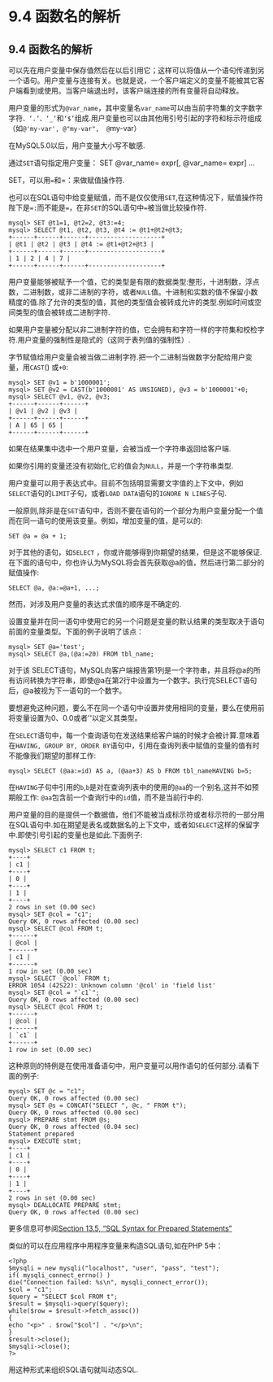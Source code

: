 # 9.4 函数名的解析

## 9.4 函数名的解析

可以先在用户变量中保存值然后在以后引用它；这样可以将值从一个语句传递到另一个语句。用户变量与连接有关。也就是说，一个客户端定义的变量不能被其它客户端看到或使用。当客户端退出时，该客户端连接的所有变量将自动释放。

用户变量的形式为`@var_name`，其中变量名`var_name`可以由当前字符集的文字数字字符`、‘.’、‘_’`和`‘$’`组成.用户变量也可以由其他用引号引起的字符和标示符组成（如`@'my-var', @"my-var",  @`my-var）

在MySQL5.0以后，用户变量大小写不敏感.

通过`SET`语句指定用户变量：
	SET @var_name= expr[, @var_name= expr] ...

SET，可以用`=`和=：来做赋值操作符.

也可以在SQL语句中给变量赋值，而不是仅仅使用`SET`,在这种情况下，赋值操作符陛下是`=:`而不能是`=`，在非`SET`的SQL语句中`=`被当做比较操作符.

	mysql> SET @t1=1, @t2=2, @t3:=4;
	mysql> SELECT @t1, @t2, @t3, @t4 := @t1+@t2+@t3;
	+------+------+------+--------------------+
	| @t1 | @t2 | @t3 | @t4 := @t1+@t2+@t3 |
	+------+------+------+--------------------+
	| 1 | 2 | 4 | 7 | 
	+------+------+------+--------------------+

用户变量能够被赋予一个值，它的类型是有限的数据类型:整形，十进制数，浮点数，二进制数，或非二进制的字符，或者`NULL`值。十进制和实数的值不保留小数精度的值.除了允许的类型的值，其他的类型值会被转成允许的类型.例如时间或空间类型的值会被转成二进制字符.

如果用户变量被分配以非二进制字符的值，它会拥有和字符一样的字符集和校检字符.用户变量的强制性是隐式的（这同于表列值的强制性）.

字节赋值给用户变量会被当做二进制字符.把一个二进制当做数字分配给用户变量，用`CAST`() 或`+0`:

	mysql> SET @v1 = b'1000001';
	mysql> SET @v2 = CAST(b'1000001' AS UNSIGNED), @v3 = b'1000001'+0;
	mysql> SELECT @v1, @v2, @v3;
	+------+------+------+
	| @v1 | @v2 | @v3 |
	+------+------+------+
	| A | 65 | 65 |
	+------+------+------+

如果在结果集中选中一个用户变量，会被当成一个字符串返回给客户端.

如果你引用的变量还没有初始化,它的值会为`NULL`，并是一个字符串类型.

用户变量可以用于表达式中。目前不包括明显需要文字值的上下文中，例如`SELECT`语句的`LIMIT`子句，或者`LOAD DATA`语句的`IGNORE N LINES`子句.

一般原则,除非是在`SET`语句中，否则不要在语句的一个部分为用户变量分配一个值而在同一语句的使用该变量。例如，增加变量的值，是可以的:

	SET @a = @a + 1;

对于其他的语句，如`SELECT`	，你或许能够得到你期望的结果，但是这不能够保证.在下面的语句中，你也许认为MySQL将会首先获取@a的值，然后进行第二部分的赋值操作:

	SELECT @a, @a:=@a+1, ...;

然而，对涉及用户变量的表达式求值的顺序是不确定的.

设置变量并在同一语句中使用它的另一个问题是变量的默认结果的类型取决于语句前面的变量类型。下面的例子说明了该点：

	mysql> SET @a='test';
	mysql> SELECT @a,(@a:=20) FROM tbl_name;


对于该 SELECT语句，MySQL向客户端报告第1列是一个字符串，并且将@a的所有访问转换为字符串，即使@a在第2行中设置为一个数字。执行完SELECT语句后，@a被视为下一语句的一个数字。

要想避免这种问题，要么不在同一个语句中设置并使用相同的变量，要么在使用前将变量设置为0、0.0或者''以定义其类型。

在`SELECT`语句中，每一个查询语句在发送结果给客户端的时候才会被计算.意味着在`HAVING, GROUP BY, ORDER BY`语句中，引用在查询列表中赋值的变量的值有时不能像我们期望的那样工作:

	mysql> SELECT (@aa:=id) AS a, (@aa+3) AS b FROM tbl_nameHAVING b=5;

在`HAVING`子句中引用的`b`,`b`是对在查询列表中的使用的`@aa`的一个别名,这并不如预期般工作:
`@aa`包含前一个查询行中的`id`值，而不是当前行中的.

用户变量的目的是提供一个数据值，他们不能被当成标示符或者标示符的一部分用在SQL语句中.如在期望是表名或数据名的上下文中，或者如`SELECT`这样的保留字中.即使引号引起的变量也是如此.下面例子:

	mysql> SELECT c1 FROM t;
	+----+
	| c1 |
	+----+
	| 0 |
	+----+
	| 1 |
	+----+
	2 rows in set (0.00 sec)
	mysql> SET @col = "c1";
	Query OK, 0 rows affected (0.00 sec)
	mysql> SELECT @col FROM t;
	+------+
	| @col |
	+------+
	| c1 |
	+------+
	1 row in set (0.00 sec)
	mysql> SELECT `@col` FROM t;
	ERROR 1054 (42S22): Unknown column '@col' in 'field list'
	mysql> SET @col = "`c1`";
	Query OK, 0 rows affected (0.00 sec)
	mysql> SELECT @col FROM t;
	+------+
	| @col |
	+------+
	| `c1` |
	+------+
	1 row in set (0.00 sec)

这种原则的特例是在使用准备语句中，用户变量可以用作语句的任何部分.请看下面的例子:

	mysql> SET @c = "c1";
	Query OK, 0 rows affected (0.00 sec)
	mysql> SET @s = CONCAT("SELECT ", @c, " FROM t");
	Query OK, 0 rows affected (0.00 sec)
	mysql> PREPARE stmt FROM @s;
	Query OK, 0 rows affected (0.04 sec)
	Statement prepared
	mysql> EXECUTE stmt;
	+----+
	| c1 |
	+----+
	| 0 |
	+----+
	| 1 |
	+----+
	2 rows in set (0.00 sec)
	mysql> DEALLOCATE PREPARE stmt;
	Query OK, 0 rows affected (0.00 sec)

更多信息可参阅[Section 13.5, “SQL Syntax for Prepared Statements”]()

类似的可以在应用程序中用程序变量来构造SQL语句,如在PHP 5中：

	<?php
	$mysqli = new mysqli("localhost", "user", "pass", "test");
	if( mysqli_connect_errno() )
	die("Connection failed: %s\n", mysqli_connect_error());
	$col = "c1";
	$query = "SELECT $col FROM t";
	$result = $mysqli->query($query);
	while($row = $result->fetch_assoc())
	{
	echo "<p>" . $row["$col"] . "</p>\n";
	}
	$result->close();
	$mysqli->close();
	?>

用这种形式来组织SQL语句就叫动态SQL.



